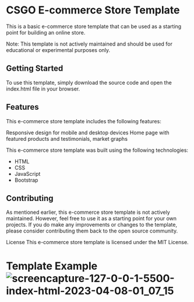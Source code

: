 # CSGO E-commerce Store Template
This is a basic e-commerce store template that can be used as a starting point for building an online store. 

Note: This template is not actively maintained and should be used for educational or experimental purposes only. 

## Getting Started
To use this template, simply download the source code and open the index.html file in your browser.

## Features
This e-commerce store template includes the following features:

Responsive design for mobile and desktop devices
Home page with featured products and testimonials, market graphs

This e-commerce store template was built using the following technologies:

* HTML
* CSS
* JavaScript
* Bootstrap

## Contributing
As mentioned earlier, this e-commerce store template is not actively maintained. However, feel free to use it as a starting point for your own projects. If you do make any improvements or changes to the template, please consider contributing them back to the open source community.

License
This e-commerce store template is licensed under the MIT License.



# Template Example![screencapture-127-0-0-1-5500-index-html-2023-04-08-01_07_15](https://user-images.githubusercontent.com/80433013/230702498-a0d8e7bf-c5f5-4706-be27-98331368f087.png)
